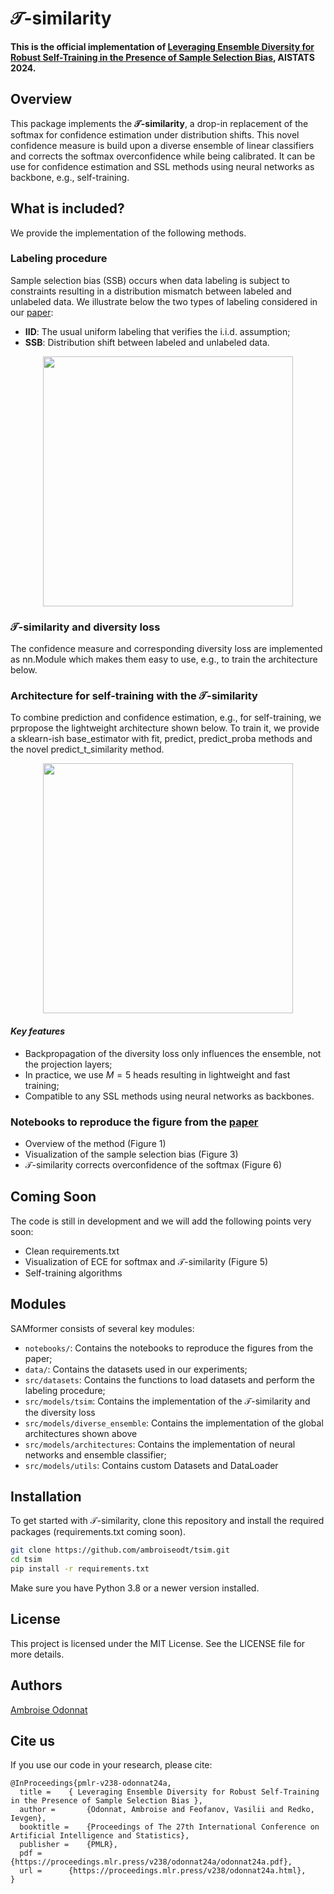 # $\mathcal{T}$-similarity
**This is the official implementation of [Leveraging Ensemble Diversity for Robust Self-Training in the Presence of Sample Selection Bias](https://arxiv.org/pdf/2310.14814), AISTATS 2024.**

## Overview
This package implements the **$\mathcal{T}$-similarity**, a drop-in replacement of the softmax for confidence estimation under distribution shifts. This novel confidence measure is build upon a diverse ensemble of linear classifiers and corrects the softmax overconfidence while being calibrated. It can be use for confidence estimation and SSL methods using neural networks as backbone, e.g., self-training.

## What is included?
We provide the implementation of the following methods.

### Labeling procedure
Sample selection bias (SSB) occurs when data labeling is subject to constraints resulting in a distribution mismatch between labeled and unlabeled data.
We illustrate below the two types of labeling considered in our [paper](https://arxiv.org/pdf/2310.14814):
- **IID**: The usual uniform labeling that verifies the i.i.d. assumption;
- **SSB**: Distribution shift between labeled and unlabeled data.

<p align="center">
  <img src="https://github.com/ambroiseodt/tsim/assets/64415312/ebb2980d-b4e8-49b2-8f45-b8e1be8cea1c" width="400">
</p>

### $\mathcal{T}$-similarity and diversity loss
The confidence measure and corresponding diversity loss are implemented as nn.Module which makes them easy to use, e.g., to train the architecture below.

### Architecture for self-training with the $\mathcal{T}$-similarity
To combine prediction and confidence estimation, e.g., for self-training, we prpropose the lightweight architecture shown below. To train it, we provide a sklearn-ish base_estimator with fit, predict, predict_proba methods and the novel predict_t_similarity method.

<p align="center">
  <img src="https://github.com/ambroiseodt/tsim/assets/64415312/797cdfff-0621-420f-bc65-100a50f140cb" width="400">
</p>

#### *Key features*
- Backpropagation of the diversity loss only influences the ensemble, not the projection layers;
- In practice, we use $M=5$ heads resulting in lightweight and fast training;
- Compatible to any SSL methods using neural networks as backbones.

### Notebooks to reproduce the figure from the [paper](https://arxiv.org/pdf/2310.14814)
- Overview of the method (Figure 1)
- Visualization of the sample selection bias (Figure 3)
- $\mathcal{T}$-similarity corrects overconfidence of the softmax (Figure 6)

## Coming Soon
The code is still in development and we will add the following points very soon:
- Clean requirements.txt
- Visualization of ECE for softmax and $\mathcal{T}$-similarity (Figure 5)
- Self-training algorithms

## Modules
SAMformer consists of several key modules:
- `notebooks/`: Contains the notebooks to reproduce the figures from the paper;
- `data/`: Contains the datasets used in our experiments;
- `src/datasets`: Contains the functions to load datasets and perform the labeling procedure;
- `src/models/tsim`: Contains the implementation of the $\mathcal{T}$-similarity and the diversity loss
- `src/models/diverse_ensemble`: Contains the implementation of the global architectures shown above
- `src/models/architectures`: Contains the implementation of neural networks and ensemble classifier;
- `src/models/utils`: Contains custom Datasets and DataLoader

## Installation
To get started with $\mathcal{T}$-similarity, clone this repository and install the required packages (requirements.txt coming soon).

```bash
git clone https://github.com/ambroiseodt/tsim.git
cd tsim
pip install -r requirements.txt
```
Make sure you have Python 3.8 or a newer version installed.

## License
This project is licensed under the MIT License. See the LICENSE file for more details.

## Authors
[Ambroise Odonnat](https://ambroiseodt.github.io/)

## Cite us
If you use our code in your research,  please cite:

```
@InProceedings{pmlr-v238-odonnat24a,
  title = 	 { Leveraging Ensemble Diversity for Robust Self-Training in the Presence of Sample Selection Bias },
  author =       {Odonnat, Ambroise and Feofanov, Vasilii and Redko, Ievgen},
  booktitle = 	 {Proceedings of The 27th International Conference on Artificial Intelligence and Statistics},
  publisher =    {PMLR},
  pdf = 	 {https://proceedings.mlr.press/v238/odonnat24a/odonnat24a.pdf},
  url = 	 {https://proceedings.mlr.press/v238/odonnat24a.html},
}
```
